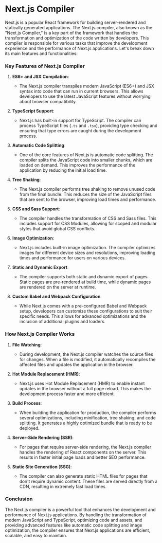 # Next.js Compiler

Next.js is a popular React framework for building server-rendered and statically generated applications. The Next.js compiler, also known as the "Next.js Compiler," is a key part of the framework that handles the transformation and optimization of the code written by developers. This compiler is responsible for various tasks that improve the development experience and the performance of Next.js applications. Let's break down its main features and functionalities:

### Key Features of Next.js Compiler

1. **ES6+ and JSX Compilation**:

   - The Next.js compiler transpiles modern JavaScript (ES6+) and JSX syntax into code that can run in current browsers. This allows developers to use the latest JavaScript features without worrying about browser compatibility.

2. **TypeScript Support**:

   - Next.js has built-in support for TypeScript. The compiler can process TypeScript files (`.ts` and `.tsx`), providing type checking and ensuring that type errors are caught during the development process.

3. **Automatic Code Splitting**:

   - One of the core features of Next.js is automatic code splitting. The compiler splits the JavaScript code into smaller chunks, which are loaded on demand. This improves the performance of the application by reducing the initial load time.

4. **Tree Shaking**:

   - The Next.js compiler performs tree shaking to remove unused code from the final bundle. This reduces the size of the JavaScript files that are sent to the browser, improving load times and performance.

5. **CSS and Sass Support**:

   - The compiler handles the transformation of CSS and Sass files. This includes support for CSS Modules, allowing for scoped and modular styles that avoid global CSS conflicts.

6. **Image Optimization**:

   - Next.js includes built-in image optimization. The compiler optimizes images for different device sizes and resolutions, improving loading times and performance for users on various devices.

7. **Static and Dynamic Export**:

   - The compiler supports both static and dynamic export of pages. Static pages are pre-rendered at build time, while dynamic pages are rendered on the server at runtime.

8. **Custom Babel and Webpack Configuration**:
   - While Next.js comes with a pre-configured Babel and Webpack setup, developers can customize these configurations to suit their specific needs. This allows for advanced optimizations and the inclusion of additional plugins and loaders.

### How Next.js Compiler Works

1. **File Watching**:

   - During development, the Next.js compiler watches the source files for changes. When a file is modified, it automatically recompiles the affected files and updates the application in the browser.

2. **Hot Module Replacement (HMR)**:

   - Next.js uses Hot Module Replacement (HMR) to enable instant updates in the browser without a full page reload. This makes the development process faster and more efficient.

3. **Build Process**:

   - When building the application for production, the compiler performs several optimizations, including minification, tree shaking, and code splitting. It generates a highly optimized bundle that is ready to be deployed.

4. **Server-Side Rendering (SSR)**:

   - For pages that require server-side rendering, the Next.js compiler handles the rendering of React components on the server. This results in faster initial page loads and better SEO performance.

5. **Static Site Generation (SSG)**:
   - The compiler can also generate static HTML files for pages that don't require dynamic content. These files are served directly from a CDN, resulting in extremely fast load times.

### Conclusion

The Next.js compiler is a powerful tool that enhances the development and performance of Next.js applications. By handling the transformation of modern JavaScript and TypeScript, optimizing code and assets, and providing advanced features like automatic code splitting and image optimization, the compiler ensures that Next.js applications are efficient, scalable, and easy to maintain.
